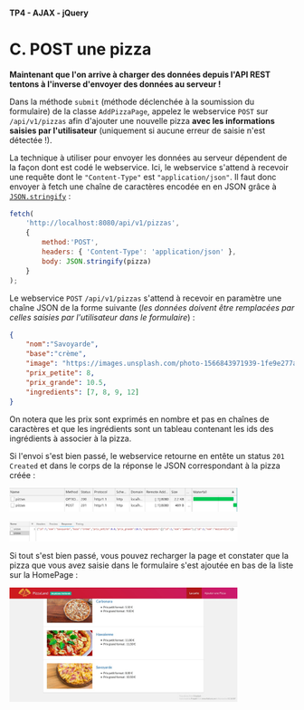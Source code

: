 #### TP4 - AJAX - jQuery <!-- omit in toc -->
# C. POST une pizza <!-- omit in toc -->

**Maintenant que l'on arrive à charger des données depuis l'API REST tentons à l'inverse d'envoyer des données au serveur !**

Dans la méthode `submit` (méthode déclenchée à la soumission du formulaire) de la classe `AddPizzaPage`, appelez le webservice `POST` sur `/api/v1/pizzas` afin d'ajouter une nouvelle pizza **avec les informations saisies par l'utilisateur** (uniquement si aucune erreur de saisie n'est détectée !).

La technique à utiliser pour envoyer les données au serveur dépendent de la façon dont est codé le webservice. Ici, le webservice s'attend à recevoir une requête dont le `"Content-Type"` est `"application/json"`. Il faut donc envoyer à fetch une chaîne de caractères encodée en en JSON grâce à [`JSON.stringify`](https://developer.mozilla.org/en-US/docs/Web/JavaScript/Reference/Global_Objects/JSON/stringify) :

```js
fetch(
	'http://localhost:8080/api/v1/pizzas',
	{
		method:'POST',
		headers: { 'Content-Type': 'application/json' },
		body: JSON.stringify(pizza)
	}
);
```

Le webservice `POST` `/api/v1/pizzas` s'attend à recevoir en paramètre une chaîne JSON de la forme suivante (*les données doivent être remplacées par celles saisies par l'utilisateur dans le formulaire*) :
```json
{
	"nom":"Savoyarde",
	"base":"crème",
	"image": "https://images.unsplash.com/photo-1566843971939-1fe9e277a0c0?fit=crop&w=500&h=300",
	"prix_petite": 8,
	"prix_grande": 10.5,
	"ingredients": [7, 8, 9, 12]
}
```
On notera que les prix sont exprimés en nombre et pas en chaînes de caractères et que les ingrédients sont un tableau contenant les ids des ingrédients à associer à la pizza.

Si l'envoi s'est bien passé, le webservice retourne en entête un status `201 Created` et dans le corps de la réponse le JSON correspondant à la pizza créée :

<a href="images/readme/ajax-post-201.jpg"><img src="images/readme/ajax-post-201.jpg" width="80%"></a>

<a href="images/readme/ajax-post-response.jpg"><img src="images/readme/ajax-post-response.jpg" width="80%"></a>

Si tout s'est bien passé, vous pouvez recharger la page et constater que la pizza que vous avez saisie dans le formulaire s'est ajoutée en bas de la liste sur la HomePage :

<a href="images/readme/ajax-post-resultat-liste.jpg"><img src="images/readme/ajax-post-resultat-liste.jpg" width="80%"></a>